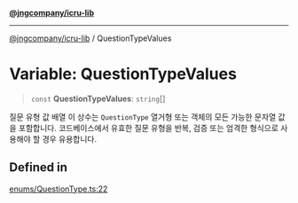 [**@jngcompany/icru-lib**](../README.md)

***

[@jngcompany/icru-lib](../globals.md) / QuestionTypeValues

# Variable: QuestionTypeValues

> `const` **QuestionTypeValues**: `string`[]

질문 유형 값 배열
이 상수는 `QuestionType` 열거형 또는 객체의 모든 가능한 문자열 값을 포함합니다.
코드베이스에서 유효한 질문 유형을 반복, 검증 또는 엄격한 형식으로 사용해야 할 경우 유용합니다.

## Defined in

[enums/QuestionType.ts:22](https://github.com/jngcompany/icru-lib/blob/256d6a1256b31526527eaee4aeab346b456a87aa/src/enums/QuestionType.ts#L22)
